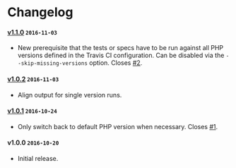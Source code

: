 # Changelog

#### [v1.1.0] `2016-11-03`
- New prerequisite that the tests or specs have to be run against all PHP versions defined in the Travis CI configuration. Can be disabled via the `--skip-missing-versions` option. Closes [#2](https://github.com/raphaelstolt/composer-multitest/issues/2).

#### [v1.0.2] `2016-11-03`
- Align output for single version runs.

#### [v1.0.1] `2016-10-24`
- Only switch back to default PHP version when necessary. Closes [#1](https://github.com/raphaelstolt/composer-multitest/issues/1).

#### v1.0.0 `2016-10-20`
- Initial release.

[v1.1.0]: https://github.com/raphaelstolt/composer-multitest/compare/v1.0.2...v1.1.0
[v1.0.2]: https://github.com/raphaelstolt/composer-multitest/compare/v1.0.1...v1.0.2
[v1.0.1]: https://github.com/raphaelstolt/composer-multitest/compare/v1.0.0...v1.0.1

